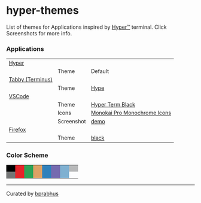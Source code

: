 
# hyper-themes
List of themes for Applications inspired by [Hyper™](https://hyper.is/) terminal.
Click Screenshots for more info.


### Applications

|   |   |   |
|---|---|---|
|[Hyper][]      | 
| | Theme       | Default |
|[Tabby (Terminus)][]|
| | Theme       |[Hype][]             |
|[VSCode][]     |
| | Theme       |[Hyper Term Black][] |
| | Icons       |[Monokai Pro Monochrome Icons][] |
| | Screenshot  | [demo](img/vscode_hyper.png)    |
|[Firefox][]    |
| | Theme       |[black][]           |

[Hyper]: https://hyper.is/
[Tabby (Terminus)]: https://github.com/Eugeny/tabby
[Hype]: https://github.com/Eugeny/tabby-theme-hype
[VSCode]: https://code.visualstudio.com/
[Hyper Term Black]: https://marketplace.visualstudio.com/items?itemName=hsnazar.hyper-term-theme
[Monokai Pro Monochrome Icons]: https://marketplace.visualstudio.com/items?itemName=monokai.theme-monokai-pro-vscode
[Firefox]: https://www.mozilla.org/en-US/firefox/products/
[black]: https://addons.mozilla.org/en-CA/firefox/addon/black

### Color Scheme

![hyper-color](color-scheme/hyper-color.png "Hyper")


---
Curated by [bprabhus](https://github.com/bprabhus)